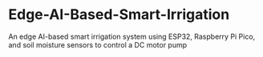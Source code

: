 # Edge-AI-Based-Smart-Irrigation
An edge AI-based smart irrigation system using ESP32, Raspberry Pi Pico, and soil moisture sensors to control a DC motor pump
